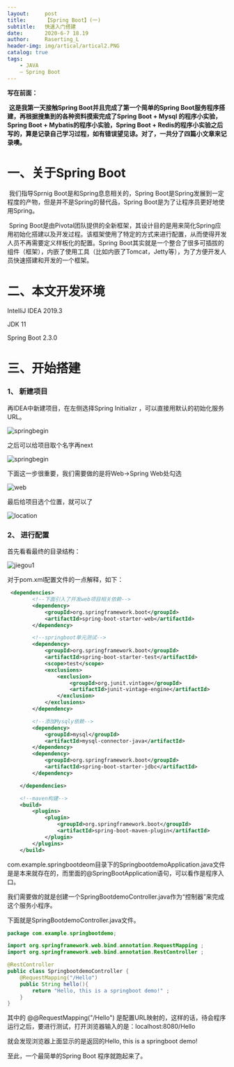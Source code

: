 ```yaml
---
layout:     post
title:      【Spring Boot】(一)
subtitle:   快速入门搭建
date:       2020-6-7 18.19
author:     Raserting_L
header-img: img/artical/artical2.PNG
catalog: true
tags:
    - JAVA
    — Spring Boot
---
```






**写在前面：**

​	**这是我第一天接触Spring Boot并且完成了第一个简单的Spring Boot服务程序搭建，再根据搜集到的各种资料摸索完成了Spring Boot + Mysql 的程序小实验，Spring Boot + Mybatis的程序小实验，Spring Boot + Redis的程序小实验之后写的，算是记录自己学习过程，如有错误望见谅。对了，一共分了四篇小文章来记录噢。**

# 一、关于Spring Boot

​	我们指导Sprnig Boot是和Spring息息相关的，Spring Boot是Spring发展到一定程度的产物，但是并不是Spring的替代品，Spring Boot是为了让程序员更好地使用Spring。

​	Spring Boot是由Pivotal团队提供的全新框架，其设计目的是用来简化Spring应用初始化搭建以及开发过程。该框架使用了特定的方式来进行配置，从而使得开发人员不再需要定义样板化的配置。Spring Boot其实就是一个整合了很多可插拔的组件（框架），内嵌了使用工具（比如内嵌了Tomcat，Jetty等），为了方便开发人员快速搭建和开发的一个框架。



# 二、本文开发环境

IntelliJ IDEA 2019.3

JDK 11

Spring Boot 2.3.0



# 三、开始搭建

### 1、 新建项目

再IDEA中新建项目，在左侧选择Spring Initializr  ，可以直接用默认的初始化服务URL。

![springbegin](/imgs_in_articals/springbegin.PNG)

之后可以给项目取个名字再next

![springbegin](/imgs_in_articals/springbegin.PNG)

下面这一步很重要，我们需要做的是将Web->Spring Web处勾选

![web](/imgs_in_articals/web.PNG)

最后给项目选个位置，就可以了

![location](/imgs_in_articals/location.PNG)



### 2、 进行配置

首先看看最终的目录结构：

![jiegou1](/imgs_in_articals/jiegou1.PNG)

对于pom.xml配置文件的一点解释，如下：

```xml
 <dependencies>
        <!--下面引入了开发web项目相关依赖-->
        <dependency>
            <groupId>org.springframework.boot</groupId>
            <artifactId>spring-boot-starter-web</artifactId>
        </dependency>

        <!--springboot单元测试-->
        <dependency>
            <groupId>org.springframework.boot</groupId>
            <artifactId>spring-boot-starter-test</artifactId>
            <scope>test</scope>
            <exclusions>
                <exclusion>
                    <groupId>org.junit.vintage</groupId>
                    <artifactId>junit-vintage-engine</artifactId>
                </exclusion>
            </exclusions>
        </dependency>

        <!--添加Mysqly依赖-->
        <dependency>
            <groupId>mysql</groupId>
            <artifactId>mysql-connector-java</artifactId>
        </dependency>
        <dependency>
            <groupId>org.springframework.boot</groupId>
            <artifactId>spring-boot-starter-jdbc</artifactId>
        </dependency>

    </dependencies>

    <!--maven构建-->
    <build>
        <plugins>
            <plugin>
                <groupId>org.springframework.boot</groupId>
                <artifactId>spring-boot-maven-plugin</artifactId>
            </plugin>
        </plugins>
    </build>
```



com.example.springbootdeom目录下的SpringbootdemoApplication.java文件是是本来就存在的，而里面的@SpringBootApplication语句，可以看作是程序入口。

我们需要做的就是创建一个SpringBootdemoController.java作为“控制器”来完成这个服务小程序。

下面就是SpringBootdemoController.java文件。

```java
package com.example.springbootdemo;

import org.springframework.web.bind.annotation.RequestMapping ;
import org.springframework.web.bind.annotation.RestController ;

@RestController
public class SpringbootdemoController {
    @RequestMapping("/Hello")
    public String hello(){
        return "Hello, this is a springboot demo!" ;
    }
}


```

其中的 @@RequestMapping("/Hello")  是配置URL映射的，这样的话，待会程序运行之后，要进行测试，打开浏览器输入的是：localhost:8080/Hello

就会发现浏览器上面显示的是返回的Hello, this is a springboot demo!



至此，一个最简单的Spring Boot 程序就跑起来了。